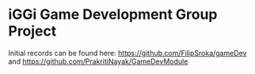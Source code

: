 # iGGi Game Development Group Project
Initial records can be found here:
https://github.com/FilipSroka/gameDev
and https://github.com/PrakritiNayak/GameDevModule
